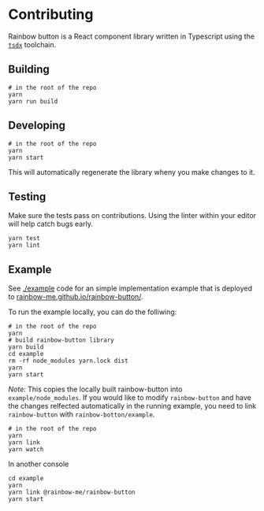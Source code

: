 # Contributing

Rainbow button is a React component library written in Typescript using the [`tsdx`](https://tsdx.io) toolchain.

## Building

```console
# in the root of the repo
yarn
yarn run build
```

## Developing

```console
# in the root of the repo
yarn
yarn start
```

This will automatically regenerate the library wheny you make changes to it.

## Testing

Make sure the tests pass on contributions. Using the linter within your editor will help catch bugs early. 

```console
yarn test
yarn lint
```

## Example

See [./example](./example) code for an simple implementation example that is deployed to [rainbow-me.github.io/rainbow-button/](https://rainbow-me.github.io/rainbow-button/).

To run the example locally, you can do the folliwing:

```console
# in the root of the repo
yarn
# build rainbow-button library
yarn build
cd example
rm -rf node_modules yarn.lock dist
yarn
yarn start
```

*Note:*  This copies the locally built rainbow-button into `example/node_modules`. If you would like to modify `rainbow-button` and have the changes relfected automatically in the running example, you need to link `rainbow-button` with `rainbow-botton/example`.

```console
# in the root of the repo
yarn
yarn link
yarn watch
```

In another console

```console
cd example
yarn
yarn link @rainbow-me/rainbow-button
yarn start
```
